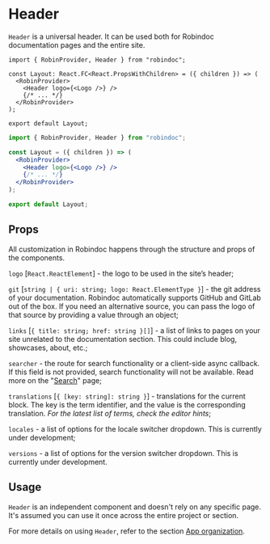 # Header

`Header` is a universal header. It can be used both for Robindoc documentation pages and the entire site.

```tsx filename="app/layout.tsx" switcher tab="TypeScript"
import { RobinProvider, Header } from "robindoc";

const Layout: React.FC<React.PropsWithChildren> = ({ children }) => (
  <RobinProvider>
    <Header logo={<Logo />} />
    {/* ... */}
  </RobinProvider>
);

export default Layout;
```

```jsx filename="app/layout.jsx" switcher tab="JavaScript"
import { RobinProvider, Header } from "robindoc";

const Layout = ({ children }) => (
  <RobinProvider>
    <Header logo={<Logo />} />
    {/* ... */}
  </RobinProvider>
);

export default Layout;
```

## Props

All customization in Robindoc happens through the structure and props of the components.

`logo` [`React.ReactElement`] - the logo to be used in the site’s header;

`git` [`string | { uri: string; logo: React.ElementType }`] - the git address of your documentation. Robindoc automatically supports GitHub and GitLab out of the box. If you need an alternative source, you can pass the logo of that source by providing a value through an object;

`links` [`{ title: string; href: string }[]`] - a list of links to pages on your site unrelated to the documentation section. This could include blog, showcases, about, etc.;

`searcher` - the route for search functionality or a client-side async callback. If this field is not provided, search functionality will not be available. Read more on the "[Search](../03-search.md)" page;

`translations` [`{ [key: string]: string }`] - translations for the current block. The key is the term identifier, and the value is the corresponding translation. _For the latest list of terms, check the editor hints_;

`locales` - a list of options for the locale switcher dropdown. This is currently under development;

`versions` - a list of options for the version switcher dropdown. This is currently under development.

## Usage

`Header` is an independent component and doesn't rely on any specific page. It's assumed you can use it once across the entire project or section.

For more details on using `Header`, refer to the section [App organization](../../01-getting-started/04-app-organization.md).
